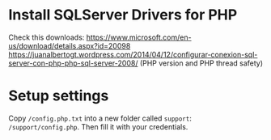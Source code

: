 # Install SQLServer Drivers for PHP

Check this downloads:
https://www.microsoft.com/en-us/download/details.aspx?id=20098
https://juanalbertogt.wordpress.com/2014/04/12/configurar-conexion-sql-server-con-php-php-sql-server-2008/
(PHP version and PHP thread safety)

# Setup settings
Copy `/config.php.txt` into a new folder called `support`: `/support/config.php`. Then fill it with your credentials.